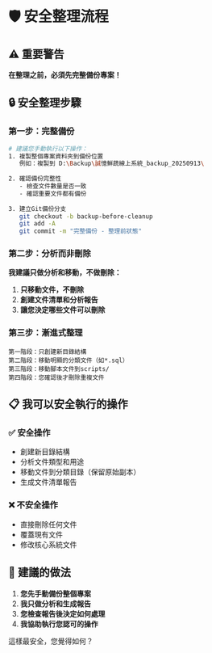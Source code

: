 # 🛡️ 安全整理流程

## ⚠️ **重要警告**
**在整理之前，必須先完整備份專案！**

## 🔒 **安全整理步驟**

### 第一步：完整備份
```bash
# 建議您手動執行以下操作：
1. 複製整個專案資料夾到備份位置
   例如：複製到 D:\Backup\誠憶鮮蔬線上系統_backup_20250913\
   
2. 確認備份完整性
   - 檢查文件數量是否一致
   - 確認重要文件都有備份
   
3. 建立Git備份分支
   git checkout -b backup-before-cleanup
   git add -A
   git commit -m "完整備份 - 整理前狀態"
```

### 第二步：分析而非刪除
**我建議只做分析和移動，不做刪除：**

1. **只移動文件，不刪除**
2. **創建文件清單和分析報告**  
3. **讓您決定哪些文件可以刪除**

### 第三步：漸進式整理
```
第一階段：只創建新目錄結構
第二階段：移動明顯的分類文件（如*.sql）
第三階段：移動腳本文件到scripts/
第四階段：您確認後才刪除重複文件
```

## 📋 **我可以安全執行的操作**

### ✅ 安全操作
- 創建新目錄結構
- 分析文件類型和用途
- 移動文件到分類目錄（保留原始副本）
- 生成文件清單報告

### ❌ 不安全操作
- 直接刪除任何文件
- 覆蓋現有文件
- 修改核心系統文件

## 🎯 **建議的做法**

1. **您先手動備份整個專案**
2. **我只做分析和生成報告**
3. **您檢查報告後決定如何處理**
4. **我協助執行您認可的操作**

這樣最安全，您覺得如何？